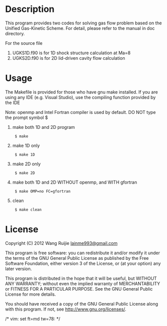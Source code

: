 Description
===============
This program provides two codes for solving gas flow problem based on the
Unified Gas-Kinetic Scheme. For detail, please refer to the manual in doc
directory.

For the source file

1. UGKS1D.f90 is for 1D shock structure calculation at Ma=8
2. UGKS2D.f90 is for 2D lid-driven cavity flow calculation

Usage
===============
The Makefile is provided for those who have gnu make installed. If you are
using any IDE (e.g. Visual Studio), use the compiling function provided by the
IDE

Note: openmp and Intel Fortran compiler is used by default. DO NOT type the
prompt symbol $

1. make both 1D and 2D program

        $ make

2. make 1D only

        $ make 1D

3. make 2D only

        $ make 2D

4. make both 1D and 2D WITHOUT openmp, and WITH gfortran

        $ make OMP=no FC=gfortran

5. clean
 
        $ make clean

License
===============
Copyright (C) 2012 Wang Ruijie <lainme993@gmail.com>

This program is free software: you can redistribute it and/or modify it under
the terms of the GNU General Public License as published by the Free Software
Foundation, either version 3 of the License, or (at your option) any later
version.

This program is distributed in the hope that it will be useful, but WITHOUT
ANY WARRANTY; without even the implied warranty of MERCHANTABILITY or FITNESS
FOR A PARTICULAR PURPOSE.  See the GNU General Public License for more
details.

You should have received a copy of the GNU General Public License along with
this program.  If not, see <http://www.gnu.org/licenses/>.

/* vim: set ft=md tw=78: */
